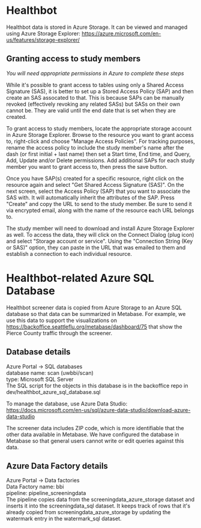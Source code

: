 # Healthbot

Healthbot data is stored in Azure Storage. It can be viewed and managed using Azure Storage Explorer:
https://azure.microsoft.com/en-us/features/storage-explorer/

## Granting access to study members

*You will need appropriate permissions in Azure to complete these steps*

While it's possible to grant access to tables using only a Shared Access Signature (SAS), it is better to set up a Stored Access Policy (SAP) and then create an SAS assocated to that. This is because SAPs can be manually revoked (effectively revoking any related SASs) but SASs on their own cannot be. They are valid until the end date that is set when they are created.

To grant access to study members, locate the appropriate storage account in Azure Storage Explorer. Browse to the resource you want to grant access to, right-click and choose "Manage Access Policies". For tracking purposes, rename the access policy to include the study member's name after the dash (or first initial + last name) then set a Start time, End time, and Query, Add, Update and/or Delete permissions. Add additional SAPs for each study member you want to grant access to, then press the save button.

Once you have SAP(s) created for a specific resource, right click on the resource again and select "Get Shared Access Signature (SAS)". On the next screen, select the Access Policy (SAP) that you want to associate the SAS with. It will automatically inherit the attributes of the SAP. Press "Create" and copy the URL to send to the study member. Be sure to send it via encrypted email, along with the name of the resource each URL belongs to.  

The study member will need to download and install Azure Storage Explorer as well. To access the data, they will click on the Connect Dialog (plug icon) and select "Storage account or service". Using the "Connection String (Key or SAS)" option, they can paste in the URL that was emailed to them and establish a connection to each individual resource.


# Healthbot-related Azure SQL Database

Healthbot screener data is copied from Azure Storage to an Azure SQL database so that data can be summarized in Metabase. For example, we use this data to support the visualizations on https://backoffice.seattleflu.org/metabase/dashboard/75 that show the Pierce County traffic through the screener.

## Database details

Azure Portal -> SQL databases  
database name: scan (uwbbi/scan)  
type: Microsoft SQL Server  
The SQL script for the objects in this database is in the backoffice repo in dev/healthbot_azure_sql_database.sql

To manage the database, use Azure Data Studio:
https://docs.microsoft.com/en-us/sql/azure-data-studio/download-azure-data-studio

The screener data includes ZIP code, which is more identifiable that the other data available in Metabase. We have configured the database in Metabase so that general users cannot write or edit queries against this data. 

## Azure Data Factory details 
Azure Portal -> Data factories  
Data Factory name: bbi  
pipeline: pipeline_screeningdata  
The pipeline copies data from the screeningdata_azure_storage dataset and inserts it into the screeningdata_sql dataset. It keeps track of rows that it's already copied from screeningdata_azure_storage by updating the watermark entry in the watermark_sql dataset.

